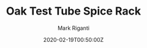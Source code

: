 ---
title: Oak Test Tube Spice Rack
summary: Victorian Oak 
description: Corked Test Tube Spice rack made from Tasmanian oak by Mark Riganti 
author: Mark Riganti 
tags:
- wood
date: "2020-02-19T00:50:00Z"


# Optional external URL for project (replaces project detail page).
external_link: "/build/spicer"

image:
  caption: Spice Rack
  focal_point: Smart
---